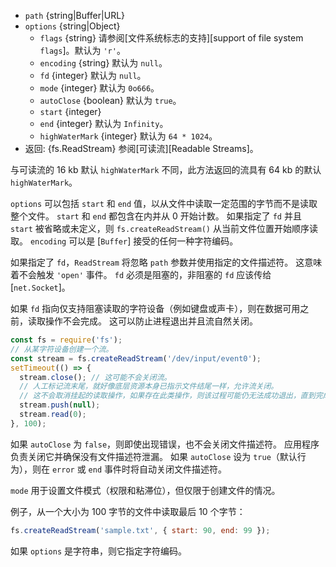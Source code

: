 <!-- YAML
added: v0.1.31
changes:
  - version: v7.6.0
    pr-url: https://github.com/nodejs/node/pull/10739
    description: The `path` parameter can be a WHATWG `URL` object using
                 `file:` protocol. Support is currently still *experimental*.
  - version: v7.0.0
    pr-url: https://github.com/nodejs/node/pull/7831
    description: The passed `options` object will never be modified.
  - version: v2.3.0
    pr-url: https://github.com/nodejs/node/pull/1845
    description: The passed `options` object can be a string now.
-->

* `path` {string|Buffer|URL}
* `options` {string|Object}
  * `flags` {string} 请参阅[文件系统标志的支持][support of file system `flags`]。默认为 `'r'`。
  * `encoding` {string} 默认为 `null`。
  * `fd` {integer} 默认为 `null`。
  * `mode` {integer} 默认为 `0o666`。
  * `autoClose` {boolean} 默认为 `true`。
  * `start` {integer}
  * `end` {integer} 默认为 `Infinity`。
  * `highWaterMark` {integer} 默认为 `64 * 1024`。
* 返回: {fs.ReadStream} 参阅[可读流][Readable Streams]。

与可读流的 16 kb 默认 `highWaterMark` 不同，此方法返回的流具有 64 kb 的默认 `highWaterMark`。

`options` 可以包括 `start` 和 `end` 值，以从文件中读取一定范围的字节而不是读取整个文件。 
`start` 和 `end` 都包含在内并从 0 开始计数。
如果指定了 `fd` 并且 `start` 被省略或未定义，则 `fs.createReadStream()` 从当前文件位置开始顺序读取。
`encoding` 可以是 [`Buffer`] 接受的任何一种字符编码。

如果指定了 `fd`，`ReadStream` 将忽略 `path` 参数并使用指定的文件描述符。
这意味着不会触发 `'open'` 事件。
`fd` 必须是阻塞的，非阻塞的 `fd` 应该传给 [`net.Socket`]。

如果 `fd` 指向仅支持阻塞读取的字符设备（例如键盘或声卡），则在数据可用之前，读取操作不会完成。
这可以防止进程退出并且流自然关闭。

```js
const fs = require('fs');
// 从某字符设备创建一个流。
const stream = fs.createReadStream('/dev/input/event0');
setTimeout(() => {
  stream.close(); // 这可能不会关闭流。
  // 人工标记流末尾，就好像底层资源本身已指示文件结尾一样，允许流关闭。
  // 这不会取消挂起的读取操作，如果存在此类操作，则该过程可能仍无法成功退出，直到完成为止。
  stream.push(null);
  stream.read(0);
}, 100);
```

如果 `autoClose` 为 `false`，则即使出现错误，也不会关闭文件描述符。
应用程序负责关闭它并确保没有文件描述符泄漏。
如果 `autoClose` 设为 `true`（默认行为），则在 `error` 或 `end` 事件时将自动关闭文件描述符。

`mode` 用于设置文件模式（权限和粘滞位），但仅限于创建文件的情况。

例子，从一个大小为 100 字节的文件中读取最后 10 个字节：

```js
fs.createReadStream('sample.txt', { start: 90, end: 99 });
```

如果 `options` 是字符串，则它指定字符编码。

